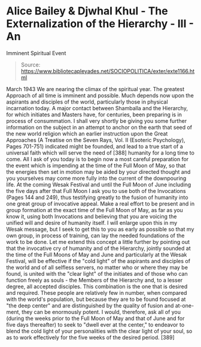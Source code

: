 # Alice Bailey & Djwhal Khul - The Externalization of the Hierarchy - III - An
Imminent Spiritual Event

> Source: https://www.bibliotecapleyades.net/SOCIOPOLITICA/exter/exte1166.html

March 1943
We are nearing the climax of the spiritual year. The greatest Approach of all time is imminent and possible. Much depends now upon the aspirants and disciples of the world, particularly those in physical incarnation today. A major contact between Shamballa and the Hierarchy, for which initiates and Masters have, for centuries, been preparing is in process of consummation. I shall very shortly be giving you some further information on the subject in an attempt to anchor on the earth that seed of the new world religion which an earlier instruction upon the Great Approaches (A Treatise on the Seven Rays, Vol. II (Esoteric Psychology), Pages 701-751) indicated might be founded, and lead to a true start of a universal faith which will serve the need of [388] humanity for a long time to come. All I ask of you today is to begin now a most careful preparation for the event which is impending at the time of the Full Moon of May, so that the energies then set in motion may be aided by your directed thought and you yourselves may come more fully into the current of the downpouring life.
At the coming Wesak Festival and until the Full Moon of June including the five days after that Full Moon I ask you to use both of the Invocations (Pages 144 and 249), thus testifying greatly to the fusion of humanity into one great group of invocative appeal. Make a real effort to be present and in group formation at the exact time of the Full Moon of May, as far as you know it, using both Invocations and believing that you are voicing the unified will and desire of humanity itself. I will enlarge upon this in my Wesak message, but I seek to get this to you as early as possible so that my own group, in process of training, can lay the needed foundations of the work to be done.
Let me extend this concept a little further by pointing out that the invocative cry of humanity and of the Hierarchy, jointly sounded at the time of the Full Moons of May and June and particularly at the Wesak Festival, will be effective if the "cold light" of the aspirants and disciples of the world and of all selfless servers, no matter who or where they may be found, is united with the "clear light" of the initiates and of those who can function freely as souls - the Members of the Hierarchy and, to a lesser degree, all accepted disciples. This combination is the one that is desired and required. These people are relatively few in number, when compared with the world's population, but because they are to be found focused at "the deep center" and are distinguished by the quality of fusion and at-one-ment, they can be enormously potent. I would, therefore, ask all of you (during the weeks prior to the Full Moon of May and that of June and for five days thereafter) to seek to "dwell ever at the center," to endeavor to blend the cold light of your personalities with the clear light of your soul, so as to work effectively for the five weeks of the desired period. [389]
